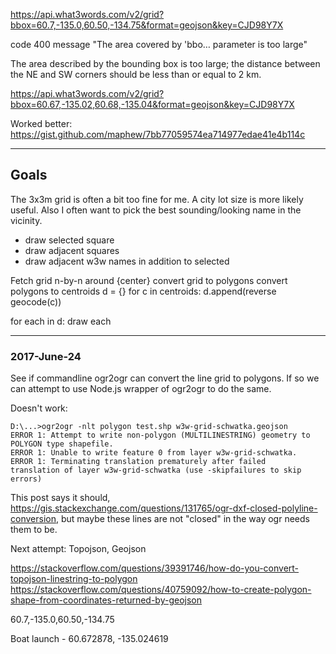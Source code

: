 https://api.what3words.com/v2/grid?bbox=60.7,-135.0,60.50,-134.75&format=geojson&key=CJD98Y7X


  code	400
  message	"The area covered by 'bbo… parameter is too large"

The area described by the bounding box is too large; the distance between the NE and SW corners should be less than or equal to 2 km.


https://api.what3words.com/v2/grid?bbox=60.67,-135.02,60.68,-135.04&format=geojson&key=CJD98Y7X

Worked better:
https://gist.github.com/maphew/7bb77059574ea714977edae41e4b114c

----
## Goals
The 3x3m grid is often a bit too fine for me. A city lot size is more likely useful. Also I often want to pick the best sounding/looking name in the vicinity.

 * draw selected square
 * draw adjacent squares
 * draw adjacent w3w names in addition to selected

Fetch grid n-by-n around {center}
convert grid to polygons
convert polygons to centroids
d = {}
for c in centroids:
  d.append(reverse geocode(c))
  
for each in d:
  draw each

----
### 2017-June-24

See if commandline ogr2ogr can convert the line grid to polygons. If so we can attempt to use Node.js wrapper of ogr2ogr to do the same.

Doesn't work:
```
D:\...>ogr2ogr -nlt polygon test.shp w3w-grid-schwatka.geojson
ERROR 1: Attempt to write non-polygon (MULTILINESTRING) geometry to POLYGON type shapefile.
ERROR 1: Unable to write feature 0 from layer w3w-grid-schwatka.
ERROR 1: Terminating translation prematurely after failed
translation of layer w3w-grid-schwatka (use -skipfailures to skip errors)
```

This post says it should, https://gis.stackexchange.com/questions/131765/ogr-dxf-closed-polyline-conversion, but maybe these lines are not "closed" in the way ogr needs them to be.

Next attempt: Topojson, Geojson

https://stackoverflow.com/questions/39391746/how-do-you-convert-topojson-linestring-to-polygon
https://stackoverflow.com/questions/40759092/how-to-create-polygon-shape-from-coordinates-returned-by-geojson

60.7,-135.0,60.50,-134.75

Boat launch - 60.672878, -135.024619




